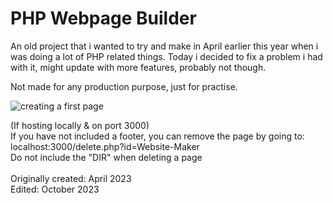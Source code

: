 # PHP Webpage Builder

An old project that i wanted to try and make in April earlier this year when i was doing a lot of PHP related things.
Today i decided to fix a problem i had with it, might update with more features, probably not though. 

Not made for any production purpose, just for practise. 

![creating a first page](https://i.imgur.com/KZpvAWb.png)


(If hosting locally & on port 3000)
<br>
If you have not included a footer, you can remove the page by going to:
<br>
localhost:3000/delete.php?id=Website-Maker
<br>
Do not include the "DIR" when deleting a page
<br>
<br>
Originally created: April 2023
<br>
Edited: October 2023
